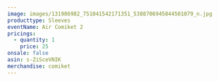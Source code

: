 ```yaml
---
image: images/131986982_751041542171351_5388706945844501079_n.jpg
producttype: Sleeves
eventName: Air Comiket 2
pricings:
  - quantity: 1
    price: 25
onsale: false
asin: s-ZiSceVNIK
merchandise: comiket
---
```

